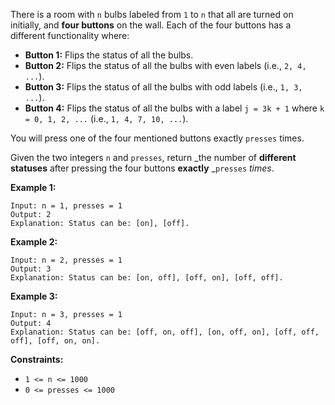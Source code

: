 There is a room with `n` bulbs labeled from `1` to `n` that all are turned on
initially, and **four buttons** on the wall. Each of the four buttons has a
different functionality where:

  * **Button 1:** Flips the status of all the bulbs.
  * **Button 2:** Flips the status of all the bulbs with even labels (i.e., `2, 4, ...`).
  * **Button 3:** Flips the status of all the bulbs with odd labels (i.e., `1, 3, ...`).
  * **Button 4:** Flips the status of all the bulbs with a label `j = 3k + 1` where `k = 0, 1, 2, ...` (i.e., `1, 4, 7, 10, ...`).

You will press one of the four mentioned buttons exactly `presses` times.

Given the two integers `n` and `presses`, return _the number of **different
statuses** after pressing the four buttons **exactly** _`presses` _times_.



**Example 1:**

    
    
    Input: n = 1, presses = 1
    Output: 2
    Explanation: Status can be: [on], [off].
    

**Example 2:**

    
    
    Input: n = 2, presses = 1
    Output: 3
    Explanation: Status can be: [on, off], [off, on], [off, off].
    

**Example 3:**

    
    
    Input: n = 3, presses = 1
    Output: 4
    Explanation: Status can be: [off, on, off], [on, off, on], [off, off, off], [off, on, on].
    



**Constraints:**

  * `1 <= n <= 1000`
  * `0 <= presses <= 1000`


